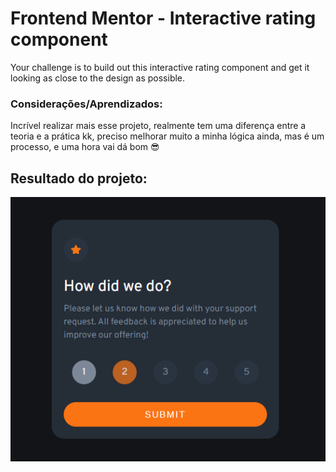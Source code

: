 # Frontend Mentor - Interactive rating component

Your challenge is to build out this interactive rating component and get it looking as close to the design as possible.

### Considerações/Aprendizados:

Incrível realizar mais esse projeto, realmente tem uma diferença entre a teoria e a prática kk, preciso melhorar muito a minha lógica ainda, mas é um processo, e uma hora vai dá bom 😎
## Resultado do projeto:
<a href="" target="_blank"><img src="src/images/printscreen-interactive-rating.png"></a>